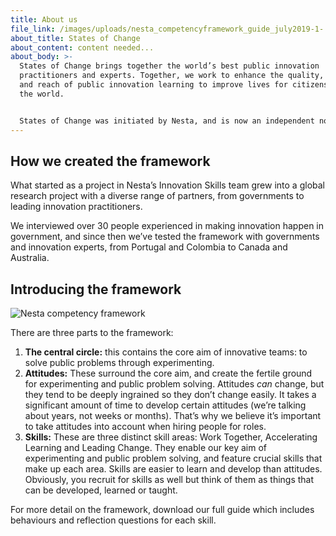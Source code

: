 ```yaml
---
title: About us
file_link: /images/uploads/nesta_competencyframework_guide_july2019-1-.pdf
about_title: States of Change
about_content: content needed...
about_body: >-
  States of Change brings together the world’s best public innovation
  practitioners and experts. Together, we work to enhance the quality, coherence
  and reach of public innovation learning to improve lives for citizens across
  the world.


  States of Change was initiated by Nesta, and is now an independent non-profit that works as a collective. It is brought to life by our[ international network of fellows](https://states-of-change.org/about), our government and delivery partners and the wider community of practice.
---
```

## How we created the framework

What started as a project in Nesta’s Innovation Skills team grew into a global research project with a diverse range of partners, from governments to leading innovation practitioners. 

We interviewed over 30 people experienced in making innovation happen in government, and since then we’ve tested the framework with governments and innovation experts, from Portugal and Colombia to Canada and Australia.

## Introducing the framework

![Nesta competency framework ](/images/uploads/nesta_competency_framework.jpg)

There are three parts to the framework:

1. **The central circle:** this contains the core aim of innovative teams: to solve public problems through experimenting. 
2. **Attitudes:** These surround the core aim, and create the fertile ground for experimenting and public problem solving. Attitudes *can* change, but they tend to be deeply ingrained so they don’t change easily. It takes a significant amount of time to develop certain attitudes (we’re talking about years, not weeks or months). That’s why we believe it’s important to take attitudes into account when hiring people for roles.
3. **Skills:** These are three distinct skill areas: Work Together, Accelerating Learning and Leading Change. They enable our key aim of experimenting and public problem solving, and feature crucial skills that make up each area. Skills are easier to learn and develop than attitudes. Obviously, you recruit for skills as well but think of them as things that can be developed, learned or taught.

For more detail on the framework, download our full guide which includes behaviours and reflection questions for each skill.